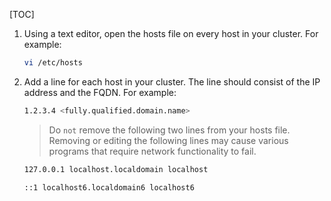 [TOC]

1. Using a text editor, open the hosts file on every host in your cluster. For example:

    ```bash
    vi /etc/hosts
    ```

2. Add a line for each host in your cluster. The line should consist of the IP address and the FQDN. For example:
    
    ```bash
    1.2.3.4 <fully.qualified.domain.name>
    ```

    > Do `not` remove the following two lines from your hosts file. Removing or editing the following lines may cause various programs that require network functionality to fail.
    
    ```bash
    127.0.0.1 localhost.localdomain localhost
    ```
    
    ```bash
    ::1 localhost6.localdomain6 localhost6
    ```

